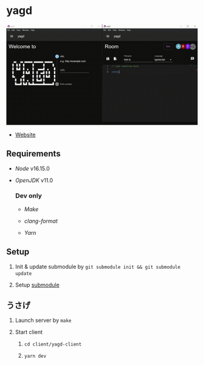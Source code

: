 # yagd

![Demo](docs/demo.gif)

* [Website](https://dalaman.github.io/yagd/)

## Requirements

-   _Node_ v16.15.0

-   _OpenJDK_ v11.0

    ### Dev only

    -   _Make_

    -   _clang-format_

    -   _Yarn_

## Setup

1.  Init & update submodule by `git submodule init && git submodule update`

2.  Setup [submodule](https://github.com/dalaman/yagd-client)

## うさげ

1.  Launch server by `make`

2.  Start client

    1.  `cd client/yagd-client`

    2.  `yarn dev`
